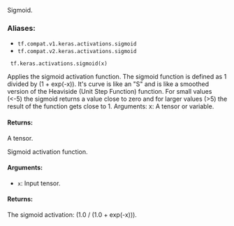 
Sigmoid.
### Aliases:
- `tf.compat.v1.keras.activations.sigmoid`
- `tf.compat.v2.keras.activations.sigmoid`

```
 tf.keras.activations.sigmoid(x)
```

Applies the sigmoid activation function. The sigmoid function is defined as 1 divided by (1 + exp(-x)). It's curve is like an "S" and is like a smoothed version of the Heaviside (Unit Step Function) function. For small values (<-5) the sigmoid returns a value close to zero and for larger values (>5) the result of the function gets close to 1. Arguments: x: A tensor or variable.
#### Returns:

A tensor.

Sigmoid activation function.
#### Arguments:
- `x`: Input tensor.
#### Returns:

The sigmoid activation: (1.0 / (1.0 + exp(-x))).
